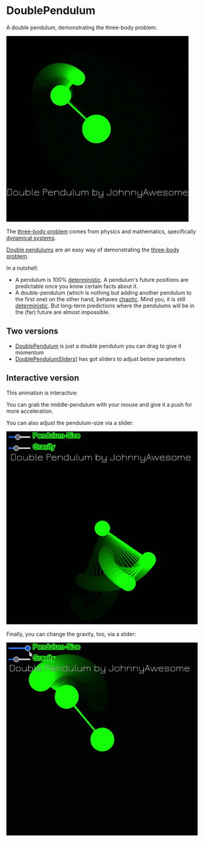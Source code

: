 # DoublePendulum

A double pendulum, demonstrating the three-body problem.

![Double Pendulum three-body problem](https://github.com/johnnyawesome/DoublePendulum/blob/main/DoublePendulum/DemoImages/DoublePendulum.gif?raw=true)

The [three-body problem]([https://www.google.com](https://en.wikipedia.org/wiki/Three-body_problem)https://en.wikipedia.org/wiki/Three-body_problem) comes from physics and mathematics, specifically [dynamical systems](https://en.wikipedia.org/wiki/Dynamical_system).

[Double pendulums](https://en.wikipedia.org/wiki/Double_pendulum) are an easy way of demonstrating the [three-body problem](https://en.wikipedia.org/wiki/Three-body_problem).

In a nutshell:

- A pendulum is 100% [deterministic](https://en.wikipedia.org/wiki/Deterministic_system). A pendulum's future positions are predictable once you know certain facts about it.
- A double-pendulum (which is nothing but adding another pendulum to the first one) on the other hand, behaves [chaotic](https://en.wikipedia.org/wiki/Chaos_theory). Mind you, it is still [deterministic](https://en.wikipedia.org/wiki/Deterministic_system). But long-term predictions where the pendulums will be in the (far) future are almost impossible.

## Two versions

- [DoublePendulum](https://github.com/johnnyawesome/DoublePendulum/tree/main/DoublePendulum) is just a double pendulum you can drag to give it momentum
- [DoublePendulumSliders](https://github.com/johnnyawesome/DoublePendulum/tree/main/DoublePendulumSliders)] has got sliders to adjust below parameters

## Interactive version

This animation is interactive:

You can grab the middle-pendulum with your mouse and give it a push for more acceleration.

You can also adjust the pendulum-size via a slider:

![Double Pendulum three-body problem drag and adjust gravity](https://github.com/johnnyawesome/DoublePendulum/blob/main/DoublePendulumSliders/DemoImages/DoublePendulumAdjustSize.gif?raw=true)


Finally, you can change the gravity, too, via a slider:

![Double Pendulum three-body problem drag and adjust size](https://github.com/johnnyawesome/DoublePendulum/blob/main/DoublePendulumSliders/DemoImages/DoublePendulumAdjustGravity.gif?raw=true)
